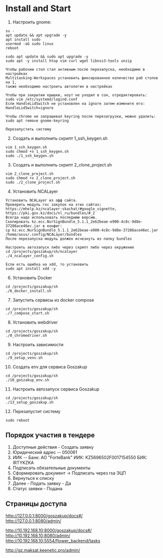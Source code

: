 # Install and Start
1. Настроить gnome:
```
su -  
apt update && apt upgrade -y  
apt install sudo  
usermod -aG sudo linux  
reboot  

sudo apt update && sudo apt upgrade -y  
sudo apt -y install htop vim curl wget libnss3-tools unzip

Чтобы рабочии стол стал активным после перезапуска, необходимо в настройках
Multitasking-Workspaces установить фиксированное количество раб столов на 1,
также необходимо настроить автологин в настройках

Чтобы при закрытии крышки, ноут не уходил в сон, отредактировать:
sudo vim /etc/systemd/logind.conf  
Если HandleLidSwitch не установлен на ignore затем измените его:
HandleLidSwitch=ignore

Чтобы chrome не запрашивал keyring после перезагрузки, можно удалить:
sudo apt remove gnome-keyring 

Перезапустить систему
```
2. Создать и выполнить скрипт 1_ssh_keygen.sh
```
vim 1_ssh_keygen.sh
sudo chmod +x 1_ssh_keygen.sh
sudo ./1_ssh_keygen.sh
```
3. Создать и выполнить скрипт 2_clone_project.sh
```
vim 2_clone_project.sh
sudo chmod +x 2_clone_project.sh
sudo ./2_clone_project.sh
```
4. Установить NCALayer
```
Установить NCALayer из офф сайта.
Проверить модуль гос закупок на этих сайтах: https://mhelp.kz/ncalayer-skachat/#google_vignette, https://pki.gov.kz/docs/nl_ru/bundles/#_2
Всегда надо использовать последнюю версию.
Скопировать kz.ecc.NurSignBundle_5.1.1_2e62beae-e900-4c8c-9d8e-37286ace46ec.jar в конфиг:  
cp kz.ecc.NurSignBundle_5.1.1_2e62beae-e900-4c8c-9d8e-37286ace46ec.jar /home/asus/.config/NCALayer/bundles  
После перезапуска модуль должен исчезнуть из папку bundles  

Настроить автозапуск либо через скрипт либо через окружение
cd /projects/goszakup/sh/ncalayer
./4_ncalayer_config.sh

Если есть ошибка на xdd, то установить
sudo apt install xdd -y
```
6. Установить Docker
```
cd /projects/goszakup/sh
./6_docker_install.sh
```

7. Запустить сервисы из docker compose 
```
cd /projects/goszakup/sh
./7_compose_start.sh

```
8. Установить webdriver
```
cd /projects/goszakup/sh
./8_chromedriver.sh
```
9. Настроить зависимости
```
cd /projects/goszakup/sh
./9_setup_venv.sh
```
10. Создать env для сервиса Goszakup
```
cd /projects/goszakup/sh
./10_goszakup_env.sh
```
11. Настроить автозапуск сервиса Goszakup
```
cd /projects/goszakup/sh
./13_setup_goszakup.sh
```
12. Перезапустит систему
```
sudo reboot
```

## Порядок участия в тендере
1. Доступные действия - Создать заявку 
2. Юридический адрес -- 050061  
3. ИИК -- Банк: АО "ForteBank" ИИК: KZ5696502F0017154550 БИК: IRTYKZKA 
4. Подписать обязательные документы  
5. Сформировать документ -> Подписать через rsa ЭЦП
6. Вернуться к списку
7. Далее - Подать заявку - Да
8. Статус заявки - Подана                         

## Страницы доступа
http://127.0.0.1:8000/goszakup/docs#/  
http://127.0.0.1:8080/admin/  

http://10.192.168.10:8000/goszakup/docs#/  
http://10.192.168.10:8080/admin/
http://10.192.168.10:5554/flower_backend/tasks

http://gz.maksat.keenetic.pro/admin/
